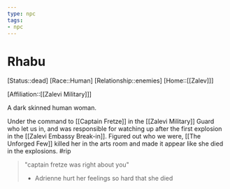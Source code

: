 ```yaml
---
type: npc
tags: 
- npc
---
```


# Rhabu
[Status::dead]
[Race::Human]
[Relationship::enemies]
[Home::[[Zalev]]]

[Affiliation::[[Zalevi Military]]]

A dark skinned human woman.

Under the command to [[Captain Fretze]] in the [[Zalevi Military]] Guard who let us in, and was responsible for watching up after the first explosion in the  [[Zalevi Embassy Break-in]]. Figured out who we were, [[The Unforged Few]] killed her in the arts room and made it appear like she died in the explosions. #rip 

> 
> "captain fretze was right about you"
> - Adrienne hurt her feelings so hard that she died 
> 



